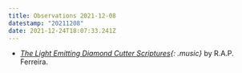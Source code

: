 ```yaml
---
title: Observations 2021-12-08
datestamp: "20211208"
date: 2021-12-24T18:07:33.241Z
---
```

- *[The Light Emitting Diamond Cutter Scriptures](https://afrolab9000.bandcamp.com/album/the-light-emitting-diamond-cutter-scriptures){: .music}* by R.A.P. Ferreira.